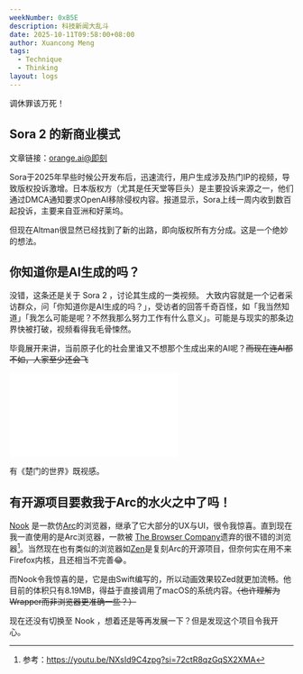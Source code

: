 ```yaml
---
weekNumber: 0xB5E
description: 科技新闻大乱斗
date: 2025-10-11T09:58:00+08:00
author: Xuancong Meng
tags:
  - Technique
  - Thinking
layout: logs
---
```


调休罪该万死！

## Sora 2 的新商业模式

文章链接：[orange.ai@即刻](https://web.okjike.com/u/FCEA29D3-5BB5-4174-B7A9-1DEE77CEDC46/post/68e09b4b342fa4ca3a823f51)

Sora于2025年早些时候公开发布后，迅速流行，用户生成涉及热门IP的视频，导致版权投诉激增。日本版权方（尤其是任天堂等巨头）是主要投诉来源之一，他们通过DMCA通知要求OpenAI移除侵权内容。报道显示，Sora上线一周内收到数百起投诉，主要来自亚洲和好莱坞。

但现在Altman很显然已经找到了新的出路，即向版权所有方分成。这是一个绝妙的想法。

## 你知道你是AI生成的吗？

没错，这条还是关于 Sora 2 ，讨论其生成的一类视频。
大致内容就是一个记者采访群众，问「你知道你是AI生成的吗？」，受访者的回答千奇百怪，如「我当然知道」「我怎么可能是呢？不然我那么努力工作有什么意义」。可能是与现实的那条边界快被打破，视频看得我毛骨悚然。

毕竟展开来讲，当前原子化的社会里谁又不想那个生成出来的AI呢？~~而现在连AI都不如，人家至少还会飞~~

<iframe src="//player.bilibili.com/player.html?isOutside=true&aid=115308429907957&bvid=BV1nyH3zBEzC&cid=32808111821&p=1&autoplay=0" scrolling="no" border="0" frameborder="no" framespacing="0" allowfullscreen="true" class="video"></iframe>

有《楚门的世界》既视感。

## 有开源项目要救我于Arc的水火之中了吗！

[Nook](https://github.com/nook-browser/Nook) 是一款仿[Arc](https://arc.net/)的浏览器，继承了它大部分的UX与UI，很令我惊喜。直到现在我一直使用的是Arc浏览器，一款被 [The Browser Company](https://www.thebrowser.company/)遗弃的很不错的浏览器[^1]。当然现在也有类似的浏览器如[Zen](https://zen-browser.app/)是复刻Arc的开源项目，但奈何实在用不来Firefox内核，且还相当不完善😂。

而Nook令我惊喜的是，它是由Swift编写的，所以动画效果较Zed就更加流畅。他目前的体积只有8.19MB，得益于直接调用了macOS的系统内容。~~（也许理解为Wrapper而非浏览器更准确一些？）~~

现在还没有切换至 Nook ，想着还是等再发展一下？但是发现这个项目令我开心。

[^1]: 参考：https://youtu.be/NXsId9C4zpg?si=72ctR8qzGqSX2XMA
